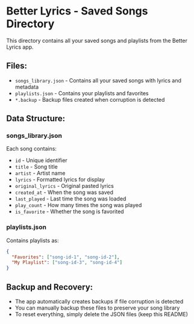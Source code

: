 # Better Lyrics - Saved Songs Directory

This directory contains all your saved songs and playlists from the Better Lyrics app.

## Files:
- `songs_library.json` - Contains all your saved songs with lyrics and metadata
- `playlists.json` - Contains your playlists and favorites
- `*.backup` - Backup files created when corruption is detected

## Data Structure:

### songs_library.json
Each song contains:
- `id` - Unique identifier
- `title` - Song title
- `artist` - Artist name
- `lyrics` - Formatted lyrics for display
- `original_lyrics` - Original pasted lyrics
- `created_at` - When the song was saved
- `last_played` - Last time the song was loaded
- `play_count` - How many times the song was played
- `is_favorite` - Whether the song is favorited

### playlists.json
Contains playlists as:
```json
{
  "Favorites": ["song-id-1", "song-id-2"],
  "My Playlist": ["song-id-3", "song-id-4"]
}
```

## Backup and Recovery:
- The app automatically creates backups if file corruption is detected
- You can manually backup these files to preserve your song library
- To reset everything, simply delete the JSON files (keep this README)
